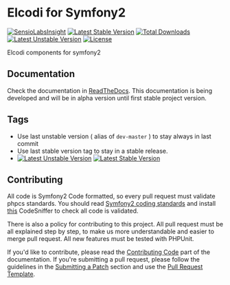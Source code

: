Elcodi for Symfony2
=====
[![SensioLabsInsight](https://insight.sensiolabs.com/projects/4b3bc7cf-1898-4359-8ef9-4227594150e4/mini.png)](https://insight.sensiolabs.com/projects/4b3bc7cf-1898-4359-8ef9-4227594150e4)
[![Latest Stable Version](https://poser.pugx.org/elcodi/elcodi/v/stable.png)](https://packagist.org/packages/elcodi/elcodi)
[![Total Downloads](https://poser.pugx.org/elcodi/elcodi/downloads.png)](https://packagist.org/packages/elcodi/elcodi)
[![Latest Unstable Version](https://poser.pugx.org/elcodi/elcodi/v/unstable.png)](https://packagist.org/packages/elcodi/elcodi)
[![License](https://poser.pugx.org/elcodi/elcodi/license.png)](https://packagist.org/packages/elcodi/elcodi)

Elcodi components for symfony2

Documentation
-------------

Check the documentation in [ReadTheDocs](http://elcodi.readthedocs.org/).
This documentation is being developed and will be in alpha version until first
stable project version.


Tags
----

* Use last unstable version ( alias of `dev-master` ) to stay always in last commit
* Use last stable version tag to stay in a stable release.
* [![Latest Unstable Version](https://poser.pugx.org/elcodi/elcodi/v/unstable.png)](https://packagist.org/packages/elcodi/elcodi)  [![Latest Stable Version](https://poser.pugx.org/elcodi/elcodi/v/stable.png)](https://packagist.org/packages/elcodi/elcodi)



Contributing
------------

All code is Symfony2 Code formatted, so every pull request must validate phpcs
standards. You should read
[Symfony2 coding standards](http://symfony.com/doc/current/contributing/code/standards.html)
and install [this](https://github.com/opensky/Symfony2-coding-standard)
CodeSniffer to check all code is validated.

There is also a policy for contributing to this project. All pull request must
be all explained step by step, to make us more understandable and easier to
merge pull request. All new features must be tested with PHPUnit.

If you'd like to contribute, please read the [Contributing Code][1] part of the
documentation. If you're submitting a pull request, please follow the guidelines
in the [Submitting a Patch][2] section and use the [Pull Request Template][3].

[1]: http://symfony.com/doc/current/contributing/code/index.html
[2]: http://symfony.com/doc/current/contributing/code/patches.html#check-list
[3]: http://symfony.com/doc/current/contributing/code/patches.html#make-a-pull-request